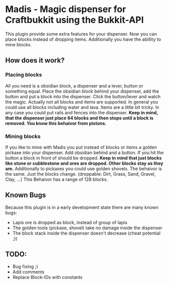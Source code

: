 Madis - Magic dispenser for Craftbukkit using the Bukkit-API
============================================================

This plugin provide some extra features for your dispenser. Now you can place blocks instead of dropping items. Additionally you have the abillity to mine blocks.

How does it work?
-----------------

### Placing blocks

All you need is a obsidian block, a dispenser and a lever, button or something equal. Place the obsidian block behind your dispenser, add the button and put a block into the dispenser. Click the button/lever and watch the magic.
Actually not all blocks and items are supported. In general you could use all blocks including water and lava. Items are a little bit tricky. In any case you could put rails and fences into the dispenser.
__Keep in mind, that the dispenser just place 64 blocks and then stops until a block is removed. You know this behaivor from pistons.__


### Mining blocks

If you like to mine with Madis you put instead of blocks or items a golden pickaxe into your dispenser. Add obsidian behind and a button. If you hit the button a block in front of should be dropped. __Keep in mind that just blocks like stone or cubblestone and ores are dropped. Other blocks stay as they are.__ Additionally to pickaxes you could use golden shovels. The behaivor is the same. Just the blocks change. (droppable: Dirt, Grass, Sand, Gravel, Clay, ...) This Behaivor has a range of 128 blocks.

Known Bugs
----------

Because this plugin is in a early development state there are many known bugs:

- Lapis ore is dropped as block, instead of group of lapis
- The golden tools (pickaxe, shovel) take no damage inside the dispenser
- The block stack inside the dispenser doesn't decrease (cheat potential ;))

TODO:
-----

- Bug fixing ;)
- Add comments
- Replace Block-IDs with constants
